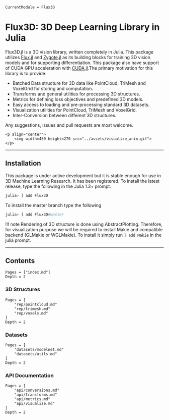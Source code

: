 ```@meta
CurrentModule = Flux3D
```

# Flux3D: 3D Deep Learning Library in Julia

Flux3D.jl is a 3D vision library, written completely in Julia. This package utilizes [Flux.jl](github.com/FluxML/Flux.jl) and [Zygote.jl](github.com/FluxML/Zygote.jl) as its building blocks for training 3D vision models and for supporting differentiation. This package also have support of CUDA GPU acceleration with [CUDA.jl](github.com/JuliaGPU/CUDA.jl).The primary motivation for this library is to provide:

* Batched Data structure for 3D data like PointCloud, TriMesh and VoxelGrid for storing and computation.
* Transforms and general utilities for processing 3D structures.
* Metrics for defining loss objectives and predefined 3D models.
* Easy access to loading and pre-processing standard 3D datasets.
* Visualization utilities for PointCloud, TriMesh and VoxelGrid.
* Inter-Conversion between different 3D structures.

Any suggestions, issues and pull requests are most welcome.

```@raw html
<p align="center">
    <img width=450 height=270 src="../assets/visualize_anim.gif">
</p>
```

---

## Installation

This package is under active development but it is stable enough for use in 3D Machine Learning Research. It has been registered. To install the latest release, type the following in the Julia 1.3+ prompt.

```julia
julia> ] add Flux3D
```

To install the master branch type the following

```julia
julia> ] add Flux3D#master
```

!!! note
    Rendering of 3D structure is done using AbstractPlotting. Therefore, for visualization purpose we will be required to install Makie and compatible backend (GLMakie or WGLMakie). To install it simply run `] add Makie` in the julia prompt.

---

## Contents

```@contents
Pages = ["index.md"]
Depth = 2
```

### 3D Structures

```@contents
Pages = [
    "rep/pointcloud.md"
    "rep/trimesh.md"
    "rep/voxels.md"
]
Depth = 2
```

### Datasets

```@contents
Pages = [
    "datasets/modelnet.md"
    "datasets/utils.md"
]
Depth = 2
```

### API Documentation

```@contents
Pages = [
    "api/conversions.md"
    "api/transforms.md"
    "api/metrics.md"
    "api/visualize.md"
]
Depth = 2
```
